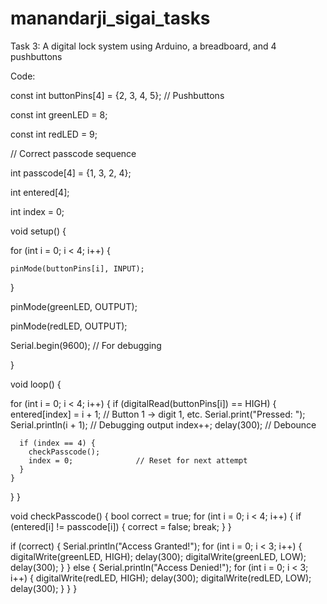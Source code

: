 # manandarji_sigai_tasks
Task 3: A digital lock system using Arduino, a  breadboard, and 4 pushbuttons

Code:

const int buttonPins[4] = {2, 3, 4, 5};  // Pushbuttons

const int greenLED = 8;

const int redLED = 9;

// Correct passcode sequence

int passcode[4] = {1, 3, 2, 4};

int entered[4];

int index = 0;


void setup() {

  for (int i = 0; i < 4; i++) {

    pinMode(buttonPins[i], INPUT);

  }

  pinMode(greenLED, OUTPUT);

  pinMode(redLED, OUTPUT);

  Serial.begin(9600); // For debugging

}



void loop() {

  for (int i = 0; i < 4; i++) {
    if (digitalRead(buttonPins[i]) == HIGH) {
      entered[index] = i + 1;   // Button 1 → digit 1, etc.
      Serial.print("Pressed: ");
      Serial.println(i + 1);    // Debugging output
      index++;
      delay(300);               // Debounce
      
      if (index == 4) {
        checkPasscode();
        index = 0;              // Reset for next attempt
      }
    }
  }
}

void checkPasscode() {
  bool correct = true;
  for (int i = 0; i < 4; i++) {
    if (entered[i] != passcode[i]) {
      correct = false;
      break;
    }
  }

  if (correct) {
    Serial.println("Access Granted!");
    for (int i = 0; i < 3; i++) {
      digitalWrite(greenLED, HIGH);
      delay(300);
      digitalWrite(greenLED, LOW);
      delay(300);
    }
  } else {
    Serial.println("Access Denied!");
    for (int i = 0; i < 3; i++) {
      digitalWrite(redLED, HIGH);
      delay(300);
      digitalWrite(redLED, LOW);
      delay(300);
    }
  }
}
